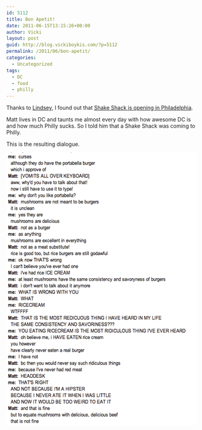 ```yaml
---
id: 5112
title: Bon Apetit!
date: 2011-06-15T13:15:26+00:00
author: Vicki
layout: post
guid: http://blog.vickiboykis.com/?p=5112
permalink: /2011/06/bon-apetit/
categories:
  - Uncategorized
tags:
  - DC
  - food
  - philly
---
```

Thanks to <a href="http://www.lostincheeseland.com/" target="_blank">Lindsey</a>, I found out that <a href="http://www.uwishunu.com/2011/06/its-official-shake-shack-is-bringing-its-delicious-burgers-to-philadelphia-first-philly-location-of-the-famous-burger-stand-to-open-at-20th-sansom-in-2012/" target="_blank">Shake Shack is opening in Philadelphia</a>.

Matt lives in DC and taunts me almost every day with how awesome DC is and how much Philly sucks. So I told him that a Shake Shack was coming to Philly.

This is the resulting dialogue.
  
[<img class="aligncenter size-full wp-image-5114" title="Screen shot 2011-06-14 at 1.43.11 PM" src="https://raw.githubusercontent.com/veekaybee/wlb/gh-pages/assets/images/2011/06/Screen-shot-2011-06-14-at-1.43.11-PM1.png" alt="" width="566" height="718" />](https://raw.githubusercontent.com/veekaybee/wlb/gh-pages/assets/images/2011/06/Screen-shot-2011-06-14-at-1.43.11-PM1.png)